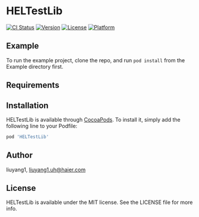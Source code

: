 # HELTestLib

[![CI Status](https://img.shields.io/travis/liuyang1/HELTestLib.svg?style=flat)](https://travis-ci.org/liuyang1/HELTestLib)
[![Version](https://img.shields.io/cocoapods/v/HELTestLib.svg?style=flat)](https://cocoapods.org/pods/HELTestLib)
[![License](https://img.shields.io/cocoapods/l/HELTestLib.svg?style=flat)](https://cocoapods.org/pods/HELTestLib)
[![Platform](https://img.shields.io/cocoapods/p/HELTestLib.svg?style=flat)](https://cocoapods.org/pods/HELTestLib)

## Example

To run the example project, clone the repo, and run `pod install` from the Example directory first.

## Requirements

## Installation

HELTestLib is available through [CocoaPods](https://cocoapods.org). To install
it, simply add the following line to your Podfile:

```ruby
pod 'HELTestLib'
```

## Author

liuyang1, liuyang1.uh@haier.com

## License

HELTestLib is available under the MIT license. See the LICENSE file for more info.
